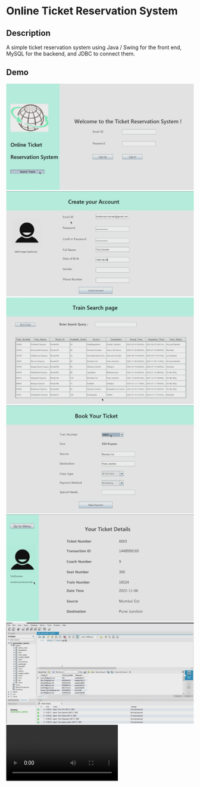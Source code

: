 # Online Ticket Reservation System

## Description

A simple ticket reservation system using Java / Swing for the front end, MySQL for the backend, and JDBC to connect them.

## Demo
![](demo/homepage.png)
![](demo/accountcreation.png)
![](demo/search_page.png)
![](demo/ticketbookpage.png)
![](demo/ticketdetails.png)
![](demo/database_snapshot.png)
![](demo/DemoVideo.mp4)